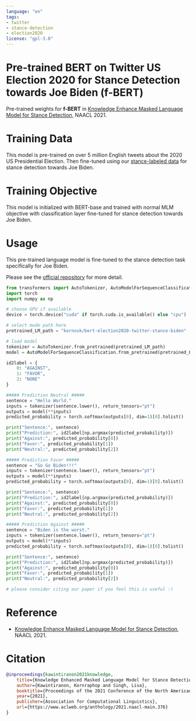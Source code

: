 ```yaml
---
language: "en"
tags:
- twitter
- stance-detection
- election2020
license: "gpl-3.0"
---
```


# Pre-trained BERT on Twitter US Election 2020 for Stance Detection towards Joe Biden (f-BERT)

Pre-trained weights for **f-BERT** in [Knowledge Enhance Masked Language Model for Stance Detection](https://www.aclweb.org/anthology/2021.naacl-main.376), NAACL 2021.

# Training Data

This model is pre-trained on over 5 million English tweets about the 2020 US Presidential Election. Then fine-tuned using our [stance-labeled data](https://github.com/GU-DataLab/stance-detection-KE-MLM) for stance detection towards Joe Biden.

# Training Objective

This model is initialized with BERT-base and trained with normal MLM objective with classification layer fine-tuned for stance detection towards Joe Biden.

# Usage

This pre-trained language model is fine-tuned to the stance detection task specifically for Joe Biden.

Please see the [official repository](https://github.com/GU-DataLab/stance-detection-KE-MLM) for more detail.

```python
from transformers import AutoTokenizer, AutoModelForSequenceClassification
import torch
import numpy as np

# choose GPU if available
device = torch.device("cuda" if torch.cuda.is_available() else "cpu")

# select mode path here
pretrained_LM_path = "kornosk/bert-election2020-twitter-stance-biden"

# load model
tokenizer = AutoTokenizer.from_pretrained(pretrained_LM_path)
model = AutoModelForSequenceClassification.from_pretrained(pretrained_LM_path)

id2label = {
    0: "AGAINST",
    1: "FAVOR",
    2: "NONE"
}

##### Prediction Neutral #####
sentence = "Hello World."
inputs = tokenizer(sentence.lower(), return_tensors="pt")
outputs = model(**inputs)
predicted_probability = torch.softmax(outputs[0], dim=1)[0].tolist()

print("Sentence:", sentence)
print("Prediction:", id2label[np.argmax(predicted_probability)])
print("Against:", predicted_probability[0])
print("Favor:", predicted_probability[1])
print("Neutral:", predicted_probability[2])

##### Prediction Favor #####
sentence = "Go Go Biden!!!"
inputs = tokenizer(sentence.lower(), return_tensors="pt")
outputs = model(**inputs)
predicted_probability = torch.softmax(outputs[0], dim=1)[0].tolist()

print("Sentence:", sentence)
print("Prediction:", id2label[np.argmax(predicted_probability)])
print("Against:", predicted_probability[0])
print("Favor:", predicted_probability[1])
print("Neutral:", predicted_probability[2])

##### Prediction Against #####
sentence = "Biden is the worst."
inputs = tokenizer(sentence.lower(), return_tensors="pt")
outputs = model(**inputs)
predicted_probability = torch.softmax(outputs[0], dim=1)[0].tolist()

print("Sentence:", sentence)
print("Prediction:", id2label[np.argmax(predicted_probability)])
print("Against:", predicted_probability[0])
print("Favor:", predicted_probability[1])
print("Neutral:", predicted_probability[2])

# please consider citing our paper if you feel this is useful :)
```

# Reference

- [Knowledge Enhance Masked Language Model for Stance Detection](https://www.aclweb.org/anthology/2021.naacl-main.376), NAACL 2021.

# Citation
```bibtex
@inproceedings{kawintiranon2021knowledge,
    title={Knowledge Enhanced Masked Language Model for Stance Detection},
    author={Kawintiranon, Kornraphop and Singh, Lisa},
    booktitle={Proceedings of the 2021 Conference of the North American Chapter of the Association for Computational Linguistics: Human Language Technologies},
    year={2021},
    publisher={Association for Computational Linguistics},
    url={https://www.aclweb.org/anthology/2021.naacl-main.376}
}
```